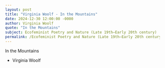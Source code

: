 ```yaml
---
layout: post
title: "Virginia Woolf - In the Mountains"
date: 2024-12-30 12:00:00 -0000
author: Virginia Woolf
quote: "In the Mountains"
subject: Ecofeminist Poetry and Nature (Late 19th–Early 20th century)
permalink: /Ecofeminist Poetry and Nature (Late 19th–Early 20th century)/Virginia Woolf/Virginia Woolf - In the Mountains
---
```


In the Mountains

- Virginia Woolf
